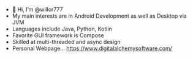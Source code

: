 - 👋 Hi, I’m @willor777
- My main interests are in Android Development as well as Desktop via JVM
- Languages include Java, Python, Kotlin
- Favorite GUI framework is Compose
- Skilled at multi-threaded and async design
- Personal Webpage... https://www.digitalalchemysoftware.com/
